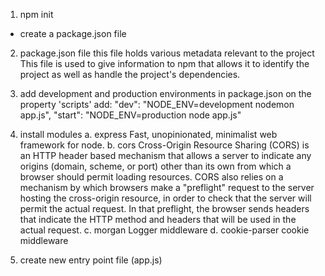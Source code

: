 1. npm init
  - create a package.json file


2. package.json file
  this file holds various metadata relevant to the project
  This file is used to give information to npm that allows it to identify the project as well as handle the project's dependencies.


3. add development and production environments
  in package.json on the property 'scripts' add:
    "dev": "NODE_ENV=development nodemon app.js",
    "start": "NODE_ENV=production node app.js"


4. install modules
  a. express
    Fast, unopinionated, minimalist web framework for node.
  b. cors
    Cross-Origin Resource Sharing (CORS) is an HTTP header based mechanism that allows a server 
    to indicate any origins (domain, scheme, or port) other than its own from which a browser 
    should permit loading resources. CORS also relies on a mechanism by which browsers make a 
    "preflight" request to the server hosting the cross-origin resource, in order to check that 
    the server will permit the actual request. In that preflight, the browser sends headers that 
    indicate the HTTP method and headers that will be used in the actual request.
  c. morgan
    Logger middleware
  d. cookie-parser
    cookie middleware


5. create new entry point file (app.js)


